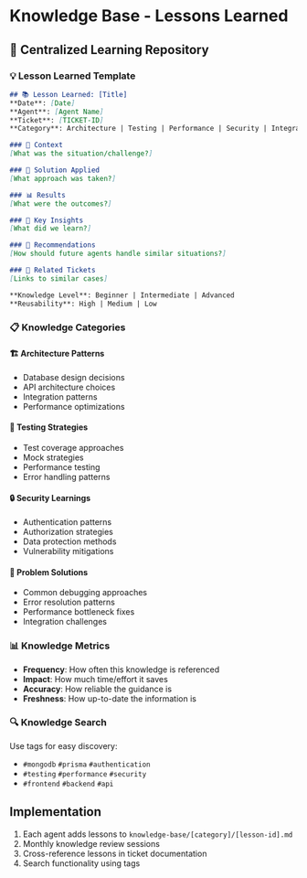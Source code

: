 # Knowledge Base - Lessons Learned

## 📖 Centralized Learning Repository

### 💡 Lesson Learned Template
```markdown
## 📚 Lesson Learned: [Title]
**Date**: [Date]
**Agent**: [Agent Name]
**Ticket**: [TICKET-ID]
**Category**: Architecture | Testing | Performance | Security | Integration

### 🎯 Context
[What was the situation/challenge?]

### 🔧 Solution Applied
[What approach was taken?]

### 📊 Results
[What were the outcomes?]

### 🧠 Key Insights
[What did we learn?]

### 🚀 Recommendations
[How should future agents handle similar situations?]

### 🔗 Related Tickets
[Links to similar cases]

**Knowledge Level**: Beginner | Intermediate | Advanced
**Reusability**: High | Medium | Low
```

### 📋 Knowledge Categories

#### 🏗️ Architecture Patterns
- Database design decisions
- API architecture choices
- Integration patterns
- Performance optimizations

#### 🧪 Testing Strategies
- Test coverage approaches
- Mock strategies
- Performance testing
- Error handling patterns

#### 🔒 Security Learnings
- Authentication patterns
- Authorization strategies
- Data protection methods
- Vulnerability mitigations

#### 🐛 Problem Solutions
- Common debugging approaches
- Error resolution patterns
- Performance bottleneck fixes
- Integration challenges

### 📊 Knowledge Metrics
- **Frequency**: How often this knowledge is referenced
- **Impact**: How much time/effort it saves
- **Accuracy**: How reliable the guidance is
- **Freshness**: How up-to-date the information is

### 🔍 Knowledge Search
Use tags for easy discovery:
- `#mongodb` `#prisma` `#authentication`
- `#testing` `#performance` `#security`
- `#frontend` `#backend` `#api`

## Implementation
1. Each agent adds lessons to `knowledge-base/[category]/[lesson-id].md`
2. Monthly knowledge review sessions
3. Cross-reference lessons in ticket documentation
4. Search functionality using tags